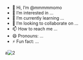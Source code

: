 - 👋 Hi, I’m @mmmmmomo
- 👀 I’m interested in ...
- 🌱 I’m currently learning ...
- 💞️ I’m looking to collaborate on ...
- 📫 How to reach me ...
- 😄 Pronouns: ...
- ⚡ Fun fact: ...

<!---
mmmmmomo/mmmmmomo is a ✨ special ✨ repository because its `README.md` (this file) appears on your GitHub profile.
You can click the Preview link to take a look at your changes.
--->
a![2](https://github.com/mmmmmomo/mmmmmomo/assets/126444649/bfe6b805-e7a4-4efd-a7f2-ab861b3a8b9e)
